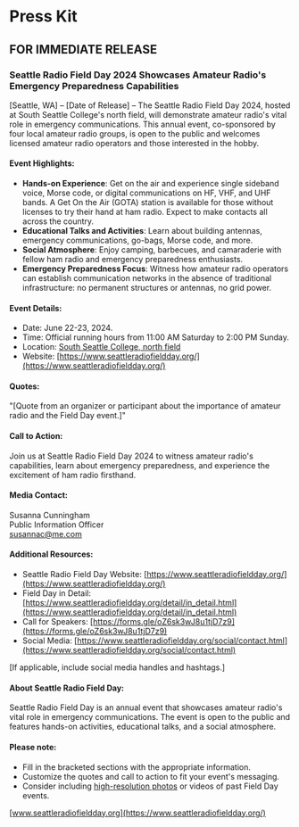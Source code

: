 # Press Kit

## FOR IMMEDIATE RELEASE


### Seattle Radio Field Day 2024 Showcases Amateur Radio's Emergency Preparedness Capabilities

[Seattle, WA] – [Date of Release] – The Seattle Radio Field Day 2024, hosted at South Seattle College's north field, will demonstrate amateur radio's vital role in emergency communications. This annual event, co-sponsored by four local amateur radio groups, is open to the public and welcomes licensed amateur radio operators and those interested in the hobby.


#### Event Highlights:

- **Hands-on Experience**: Get on the air and experience single sideband voice, Morse code, or digital communications on HF, VHF, and UHF bands. A Get On the Air (GOTA) station is available for those without licenses to try their hand at ham radio. Expect to make contacts all across the country.
- **Educational Talks and Activities**: Learn about building antennas, emergency communications, go-bags, Morse code, and more.
- **Social Atmosphere**: Enjoy camping, barbecues, and camaraderie with fellow ham radio and emergency preparedness enthusiasts.
- **Emergency Preparedness Focus**: Witness how amateur radio operators can establish communication networks in the absence of traditional infrastructure: no permanent structures or antennas, no grid power.


#### Event Details:

- Date: June 22-23, 2024.
- Time: Official running hours from 11:00 AM Saturday to 2:00 PM Sunday.
- Location: [South Seattle College, north field](https://www.google.com/maps/place/47%C2%B033'00.7%22N+122%C2%B021'12.4%22W/@47.5501985,-122.3543562,377m/data=!3m2!1e3!4b1!4m6!3m5!1s0x0:0xf42750fd596c3bec!7e2!8m2!3d47.5501969!4d-122.3534362)
- Website: [https://www.seattleradiofieldday.org/](https://www.seattleradiofieldday.org/)


#### Quotes:

"[Quote from an organizer or participant about the importance of amateur radio and the Field Day event.]"


#### Call to Action:

Join us at Seattle Radio Field Day 2024 to witness amateur radio's capabilities, learn about emergency preparedness, and experience the excitement of ham radio firsthand.


#### Media Contact:

Susanna Cunningham
<br />
Public Information Officer
<br />
[susannac@me.com](mailto:susannac@me.com)


#### Additional Resources:

- Seattle Radio Field Day Website: [https://www.seattleradiofieldday.org/](https://www.seattleradiofieldday.org/)
- Field Day in Detail: [https://www.seattleradiofieldday.org/detail/in_detail.html](https://www.seattleradiofieldday.org/detail/in_detail.html)
- Call for Speakers: [https://forms.gle/oZ6sk3wJ8u1tjD7z9](https://forms.gle/oZ6sk3wJ8u1tjD7z9)
- Social Media: [https://www.seattleradiofieldday.org/social/contact.html](https://www.seattleradiofieldday.org/social/contact.html)

[If applicable, include social media handles and hashtags.]


#### About Seattle Radio Field Day:

Seattle Radio Field Day is an annual event that showcases amateur radio's vital role in emergency communications. The event is open to the public and features hands-on activities, educational talks, and a social atmosphere.

#### Please note:

- Fill in the bracketed sections with the appropriate information.
- Customize the quotes and call to action to fit your event's messaging.
- Consider including [high-resolution photos](https://www.seattleradiofieldday.org/social/photos.html) or videos of past Field Day events.

[www.seattleradiofieldday.org](https://www.seattleradiofieldday.org/)